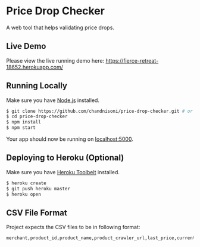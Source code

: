 # Price Drop Checker

A web tool that helps validating price drops.

## Live Demo

Please view the live running demo here: https://fierce-retreat-18652.herokuapp.com/

## Running Locally

Make sure you have [Node.js](http://nodejs.org/) installed.

```sh
$ git clone https://github.com/chandnisoni/price-drop-checker.git # or clone your own fork
$ cd price-drop-checker
$ npm install
$ npm start
```

Your app should now be running on [localhost:5000](http://localhost:5000/).

## Deploying to Heroku (Optional)

Make sure you have [Heroku Toolbelt](https://toolbelt.heroku.com/) installed.

```sh
$ heroku create
$ git push heroku master
$ heroku open
```

## CSV File Format

Project expects the CSV files to be in following format:

```
merchant,product_id,product_name,product_crawler_url,last_price,current_price,price_drop
```
